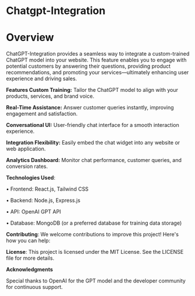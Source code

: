 # Chatgpt-Integration
# Overview
ChatGPT-Integration provides a seamless way to integrate a custom-trained ChatGPT model into your website. This feature enables you to engage with potential customers by answering their questions, providing product recommendations, and promoting your services—ultimately enhancing user experience and driving sales.

**Features Custom Training:** Tailor the ChatGPT model to align with your products, services, and brand voice.

**Real-Time Assistance:** Answer customer queries instantly, improving engagement and satisfaction.

**Conversational UI:** User-friendly chat interface for a smooth interaction experience.

**Integration Flexibility:** Easily embed the chat widget into any website or web application.

**Analytics Dashboard:** Monitor chat performance, customer queries, and conversion rates.

**Technologies Used**:

• Frontend: React.js, Tailwind CSS

• Backend: Node.js, Express.js

• API: OpenAI GPT API

• Database: MongoDB (or a preferred database for training data storage)

**Contributing**:
We welcome contributions to improve this project! Here's how you can help:

**License**:
This project is licensed under the MIT License. See the LICENSE file for more details.

**Acknowledgments**

Special thanks to OpenAI for the GPT model and the developer community for continuous support.

